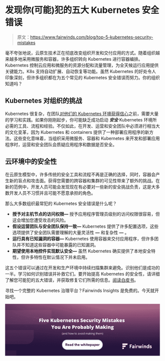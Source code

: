 # 发现你(可能)犯的五大 Kubernetes 安全错误

> 原文：<https://www.fairwinds.com/blog/top-5-kubernetes-security-mistakes>

 毫不夸张地说，云原生技术正在彻底改变组织开发和交付应用的方式。随着组织越来越多地采用微服务和容器，许多组织转向 Kubernetes 进行容器编排。Kubernetes 控制云应用和微服务的资源分配和流量管理，为全天候运行应用提供关键能力。K8s 支持自动扩展、自动恢复等功能。虽然 Kubernetes 的好处令人印象深刻，但许多组织都在为五个常见的 Kubernetes 安全错误而努力。你的组织知道吗？

## Kubernetes 对组织的挑战

Kubernetes 很复杂，在团队[对他们的 Kubernetes 环境获得信心](/kubernetes-maturity-model/phase-4-build-confidence)之前，需要大量的学习和实践。如果你刚刚起步，你可能缺乏成功启动 ***安全*** Kubernetes 环境所必需的工具、流程和经验。不仅如此，在开发、运营和安全团队中必须进行相当大的文化变革，因为 Kubernetes 和 containers 提供了一种部署应用程序的新方法。这些变化意味着，当组织采用微服务、容器和 Kubernetes 来开发和部署应用程序时，运营和安全团队会质疑应用程序和数据是否安全。

## 云环境中的安全性

在云原生模型中，许多传统的安全工具和流程不再是正确的选择，同时，容器会产生新的盲点和攻击面。获得您需要的跨容器和集群的可见性带来了额外的挑战。在新的范例中，开发人员可能会发现现在有必要对一些新的安全挑战负责，这是大多数开发人员不习惯并且可能不愿意承担的角色。

那么大多数组织最常犯的 Kubernetes 安全错误是什么呢？

*   **授予对主机节点的访问权限—** 授予应用程序管理员级别的访问权限很容易，但这会增加您遭受攻击的风险。
*   **假设运营团队与安全团队保持一致—** Kubernetes 提供了许多配置选项，这些选项提供了安全团队需要理解的大量灵活性 **—** 和复杂性 **—** 。
*   **运行具有已知漏洞的容器—** Kubernetes 使用容器来交付应用程序，但许多团队并不知道这些容器中可能暴露的已知漏洞。
*   **期望使用本地控件实现默认安全—** 虽然 Kubernetes 确实提供了本地安全特性，但许多特性在默认情况下并未启用。

这五个错误可以通过在开发和生产环境中持续扫描集群来避免。识别他们是成功的一半。学习如何识别错误并补救它们。要开始提高 Kubernetes 的安全性，请详细了解您可能犯的五大错误，并获取修复它们所需的信息。[阅读白皮书](https://www.fairwinds.com/top-five-kubernetes-security-mistakes-0-0)。

寻找一个完整的 Kubernetes 治理平台？Fairwinds Insights 是免费的。今天就开始吧。

[![The Top 5 Kubernetes Security Mistakes You Are Probably making](img/9133465fd4e699bbd4f6fdac84ce8018.png)](https://cta-redirect.hubspot.com/cta/redirect/2184645/eae00e98-7ed3-42f8-8ea9-885755ea79ac)